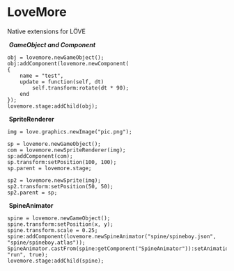 # LoveMore
Native extensions for LÖVE

​	***GameObject and Component***

	obj = lovemore.newGameObject();
	obj:addComponent(lovemore.newComponent(
	{
		name = "test",
	    update = function(self, dt)
			self.transform:rotate(dt * 90);
		end
	});
	lovemore.stage:addChild(obj);
​	**SpriteRenderer**

	img = love.graphics.newImage("pic.png");

	sp = lovemore.newGameObject();
	com = lovemore.newSpriteRenderer(img);
	sp:addComponent(com);
	sp.transform:setPosition(100, 100);
	sp.parent = lovemore.stage;
	
	sp2 = lovemore.newSprite(img);
	sp2.transform:setPosition(50, 50);
	sp2.parent = sp;

​	**SpineAnimator**

	spine = lovemore.newGameObject();
	spine.transform:setPosition(x, y);
	spine.transform.scale = 0.25;
	spine:addComponent(lovemore.newSpineAnimator("spine/spineboy.json", "spine/spineboy.atlas"));
	SpineAnimator.castFrom(spine:getComponent("SpineAnimator")):setAnimation(0, "run", true);
	lovemore.stage:addChild(spine);

